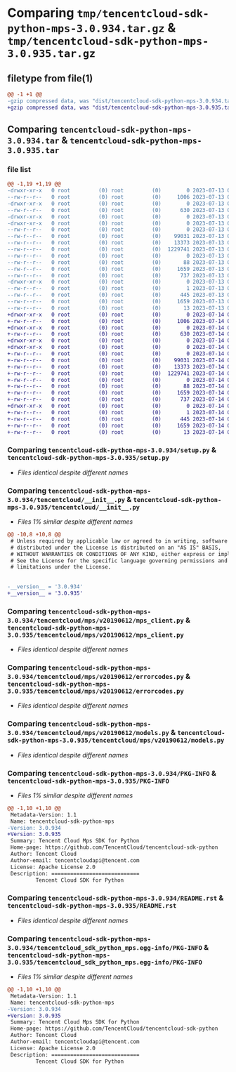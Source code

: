 # Comparing `tmp/tencentcloud-sdk-python-mps-3.0.934.tar.gz` & `tmp/tencentcloud-sdk-python-mps-3.0.935.tar.gz`

## filetype from file(1)

```diff
@@ -1 +1 @@
-gzip compressed data, was "dist/tencentcloud-sdk-python-mps-3.0.934.tar", last modified: Thu Jul 13 00:26:30 2023, max compression
+gzip compressed data, was "dist/tencentcloud-sdk-python-mps-3.0.935.tar", last modified: Fri Jul 14 00:34:45 2023, max compression
```

## Comparing `tencentcloud-sdk-python-mps-3.0.934.tar` & `tencentcloud-sdk-python-mps-3.0.935.tar`

### file list

```diff
@@ -1,19 +1,19 @@
-drwxr-xr-x   0 root         (0) root         (0)        0 2023-07-13 00:26:30.000000 tencentcloud-sdk-python-mps-3.0.934/
--rw-r--r--   0 root         (0) root         (0)     1006 2023-07-13 00:26:30.000000 tencentcloud-sdk-python-mps-3.0.934/setup.py
-drwxr-xr-x   0 root         (0) root         (0)        0 2023-07-13 00:26:30.000000 tencentcloud-sdk-python-mps-3.0.934/tencentcloud/
--rw-r--r--   0 root         (0) root         (0)      630 2023-07-13 00:26:30.000000 tencentcloud-sdk-python-mps-3.0.934/tencentcloud/__init__.py
-drwxr-xr-x   0 root         (0) root         (0)        0 2023-07-13 00:26:30.000000 tencentcloud-sdk-python-mps-3.0.934/tencentcloud/mps/
-drwxr-xr-x   0 root         (0) root         (0)        0 2023-07-13 00:26:30.000000 tencentcloud-sdk-python-mps-3.0.934/tencentcloud/mps/v20190612/
--rw-r--r--   0 root         (0) root         (0)        0 2023-07-13 00:26:30.000000 tencentcloud-sdk-python-mps-3.0.934/tencentcloud/mps/v20190612/__init__.py
--rw-r--r--   0 root         (0) root         (0)    99031 2023-07-13 00:26:30.000000 tencentcloud-sdk-python-mps-3.0.934/tencentcloud/mps/v20190612/mps_client.py
--rw-r--r--   0 root         (0) root         (0)    13373 2023-07-13 00:26:30.000000 tencentcloud-sdk-python-mps-3.0.934/tencentcloud/mps/v20190612/errorcodes.py
--rw-r--r--   0 root         (0) root         (0)  1229741 2023-07-13 00:26:30.000000 tencentcloud-sdk-python-mps-3.0.934/tencentcloud/mps/v20190612/models.py
--rw-r--r--   0 root         (0) root         (0)        0 2023-07-13 00:26:30.000000 tencentcloud-sdk-python-mps-3.0.934/tencentcloud/mps/__init__.py
--rw-r--r--   0 root         (0) root         (0)       88 2023-07-13 00:26:30.000000 tencentcloud-sdk-python-mps-3.0.934/setup.cfg
--rw-r--r--   0 root         (0) root         (0)     1659 2023-07-13 00:26:30.000000 tencentcloud-sdk-python-mps-3.0.934/PKG-INFO
--rw-r--r--   0 root         (0) root         (0)      737 2023-07-13 00:26:30.000000 tencentcloud-sdk-python-mps-3.0.934/README.rst
-drwxr-xr-x   0 root         (0) root         (0)        0 2023-07-13 00:26:30.000000 tencentcloud-sdk-python-mps-3.0.934/tencentcloud_sdk_python_mps.egg-info/
--rw-r--r--   0 root         (0) root         (0)        1 2023-07-13 00:26:30.000000 tencentcloud-sdk-python-mps-3.0.934/tencentcloud_sdk_python_mps.egg-info/dependency_links.txt
--rw-r--r--   0 root         (0) root         (0)      445 2023-07-13 00:26:30.000000 tencentcloud-sdk-python-mps-3.0.934/tencentcloud_sdk_python_mps.egg-info/SOURCES.txt
--rw-r--r--   0 root         (0) root         (0)     1659 2023-07-13 00:26:30.000000 tencentcloud-sdk-python-mps-3.0.934/tencentcloud_sdk_python_mps.egg-info/PKG-INFO
--rw-r--r--   0 root         (0) root         (0)       13 2023-07-13 00:26:30.000000 tencentcloud-sdk-python-mps-3.0.934/tencentcloud_sdk_python_mps.egg-info/top_level.txt
+drwxr-xr-x   0 root         (0) root         (0)        0 2023-07-14 00:34:45.000000 tencentcloud-sdk-python-mps-3.0.935/
+-rw-r--r--   0 root         (0) root         (0)     1006 2023-07-14 00:34:45.000000 tencentcloud-sdk-python-mps-3.0.935/setup.py
+drwxr-xr-x   0 root         (0) root         (0)        0 2023-07-14 00:34:45.000000 tencentcloud-sdk-python-mps-3.0.935/tencentcloud/
+-rw-r--r--   0 root         (0) root         (0)      630 2023-07-14 00:34:45.000000 tencentcloud-sdk-python-mps-3.0.935/tencentcloud/__init__.py
+drwxr-xr-x   0 root         (0) root         (0)        0 2023-07-14 00:34:45.000000 tencentcloud-sdk-python-mps-3.0.935/tencentcloud/mps/
+drwxr-xr-x   0 root         (0) root         (0)        0 2023-07-14 00:34:45.000000 tencentcloud-sdk-python-mps-3.0.935/tencentcloud/mps/v20190612/
+-rw-r--r--   0 root         (0) root         (0)        0 2023-07-14 00:34:45.000000 tencentcloud-sdk-python-mps-3.0.935/tencentcloud/mps/v20190612/__init__.py
+-rw-r--r--   0 root         (0) root         (0)    99031 2023-07-14 00:34:45.000000 tencentcloud-sdk-python-mps-3.0.935/tencentcloud/mps/v20190612/mps_client.py
+-rw-r--r--   0 root         (0) root         (0)    13373 2023-07-14 00:34:45.000000 tencentcloud-sdk-python-mps-3.0.935/tencentcloud/mps/v20190612/errorcodes.py
+-rw-r--r--   0 root         (0) root         (0)  1229741 2023-07-14 00:34:45.000000 tencentcloud-sdk-python-mps-3.0.935/tencentcloud/mps/v20190612/models.py
+-rw-r--r--   0 root         (0) root         (0)        0 2023-07-14 00:34:45.000000 tencentcloud-sdk-python-mps-3.0.935/tencentcloud/mps/__init__.py
+-rw-r--r--   0 root         (0) root         (0)       88 2023-07-14 00:34:45.000000 tencentcloud-sdk-python-mps-3.0.935/setup.cfg
+-rw-r--r--   0 root         (0) root         (0)     1659 2023-07-14 00:34:45.000000 tencentcloud-sdk-python-mps-3.0.935/PKG-INFO
+-rw-r--r--   0 root         (0) root         (0)      737 2023-07-14 00:34:45.000000 tencentcloud-sdk-python-mps-3.0.935/README.rst
+drwxr-xr-x   0 root         (0) root         (0)        0 2023-07-14 00:34:45.000000 tencentcloud-sdk-python-mps-3.0.935/tencentcloud_sdk_python_mps.egg-info/
+-rw-r--r--   0 root         (0) root         (0)        1 2023-07-14 00:34:45.000000 tencentcloud-sdk-python-mps-3.0.935/tencentcloud_sdk_python_mps.egg-info/dependency_links.txt
+-rw-r--r--   0 root         (0) root         (0)      445 2023-07-14 00:34:45.000000 tencentcloud-sdk-python-mps-3.0.935/tencentcloud_sdk_python_mps.egg-info/SOURCES.txt
+-rw-r--r--   0 root         (0) root         (0)     1659 2023-07-14 00:34:45.000000 tencentcloud-sdk-python-mps-3.0.935/tencentcloud_sdk_python_mps.egg-info/PKG-INFO
+-rw-r--r--   0 root         (0) root         (0)       13 2023-07-14 00:34:45.000000 tencentcloud-sdk-python-mps-3.0.935/tencentcloud_sdk_python_mps.egg-info/top_level.txt
```

### Comparing `tencentcloud-sdk-python-mps-3.0.934/setup.py` & `tencentcloud-sdk-python-mps-3.0.935/setup.py`

 * *Files identical despite different names*

### Comparing `tencentcloud-sdk-python-mps-3.0.934/tencentcloud/__init__.py` & `tencentcloud-sdk-python-mps-3.0.935/tencentcloud/__init__.py`

 * *Files 1% similar despite different names*

```diff
@@ -10,8 +10,8 @@
 # Unless required by applicable law or agreed to in writing, software
 # distributed under the License is distributed on an "AS IS" BASIS,
 # WITHOUT WARRANTIES OR CONDITIONS OF ANY KIND, either express or implied.
 # See the License for the specific language governing permissions and
 # limitations under the License.
 
 
-__version__ = '3.0.934'
+__version__ = '3.0.935'
```

### Comparing `tencentcloud-sdk-python-mps-3.0.934/tencentcloud/mps/v20190612/mps_client.py` & `tencentcloud-sdk-python-mps-3.0.935/tencentcloud/mps/v20190612/mps_client.py`

 * *Files identical despite different names*

### Comparing `tencentcloud-sdk-python-mps-3.0.934/tencentcloud/mps/v20190612/errorcodes.py` & `tencentcloud-sdk-python-mps-3.0.935/tencentcloud/mps/v20190612/errorcodes.py`

 * *Files identical despite different names*

### Comparing `tencentcloud-sdk-python-mps-3.0.934/tencentcloud/mps/v20190612/models.py` & `tencentcloud-sdk-python-mps-3.0.935/tencentcloud/mps/v20190612/models.py`

 * *Files identical despite different names*

### Comparing `tencentcloud-sdk-python-mps-3.0.934/PKG-INFO` & `tencentcloud-sdk-python-mps-3.0.935/PKG-INFO`

 * *Files 1% similar despite different names*

```diff
@@ -1,10 +1,10 @@
 Metadata-Version: 1.1
 Name: tencentcloud-sdk-python-mps
-Version: 3.0.934
+Version: 3.0.935
 Summary: Tencent Cloud Mps SDK for Python
 Home-page: https://github.com/TencentCloud/tencentcloud-sdk-python
 Author: Tencent Cloud
 Author-email: tencentcloudapi@tencent.com
 License: Apache License 2.0
 Description: ============================
         Tencent Cloud SDK for Python
```

### Comparing `tencentcloud-sdk-python-mps-3.0.934/README.rst` & `tencentcloud-sdk-python-mps-3.0.935/README.rst`

 * *Files identical despite different names*

### Comparing `tencentcloud-sdk-python-mps-3.0.934/tencentcloud_sdk_python_mps.egg-info/PKG-INFO` & `tencentcloud-sdk-python-mps-3.0.935/tencentcloud_sdk_python_mps.egg-info/PKG-INFO`

 * *Files 1% similar despite different names*

```diff
@@ -1,10 +1,10 @@
 Metadata-Version: 1.1
 Name: tencentcloud-sdk-python-mps
-Version: 3.0.934
+Version: 3.0.935
 Summary: Tencent Cloud Mps SDK for Python
 Home-page: https://github.com/TencentCloud/tencentcloud-sdk-python
 Author: Tencent Cloud
 Author-email: tencentcloudapi@tencent.com
 License: Apache License 2.0
 Description: ============================
         Tencent Cloud SDK for Python
```

